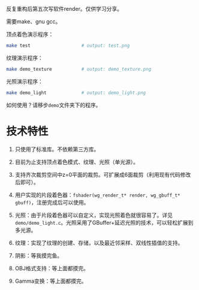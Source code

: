 <!--
 * @Author: your name
 * @Date: 2020-06-08 17:27:23
 * @LastEditTime: 2020-06-08 17:30:02
 * @LastEditors: Please set LastEditors
 * @Description: In User Settings Edit
 * @FilePath: /wjgl/README.md
--> 
反复重构后第五次写软件render。仅供学习分享。

需要make、gnu gcc。

顶点着色演示程序：
```bash
make test                   # output: test.png
```

纹理演示程序：
```bash
make demo_texture           # output: demo_texture.png
```

光照演示程序：
```bash
make demo_light             # output: demo_light.png
```

如何使用？请移步`demo`文件夹下的程序。

# 技术特性

1. 只使用了标准库。不依赖第三方库。

1. 目前为止支持顶点着色模式、纹理、光照（单光源）。

1. 支持齐次裁剪空间中z=0平面的裁剪。可扩展成6面裁剪（利用现有代码修改后即可）。

1. 用户实现的片段着色器：`fshader(wg_render_t* render, wg_gbuff_t* gbuff)`，注册完成后可以使用。

1. 光照：由于片段着色器可以自定义，实现光照着色就很容易了。详见`demo/demo_light.c`。光照采用了GBuffer+延迟光照的技术，可以轻松扩展到多光源。

1. 纹理：实现了纹理的创建、存储，以及最近邻采样、双线性插值的支持。

1. 阴影：等我摸完鱼。

1. OBJ格式支持：等上面都摸完。

1. Gamma变换：等上面都摸完。
